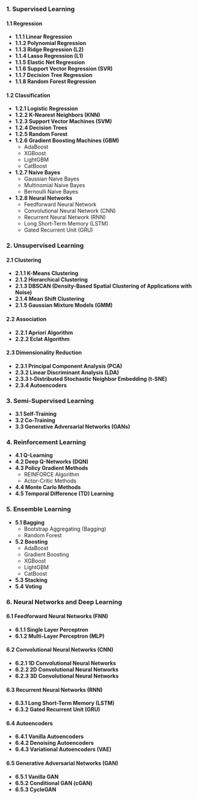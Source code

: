 ### 1. Supervised Learning
#### 1.1 Regression
- **1.1.1 Linear Regression**
- **1.1.2 Polynomial Regression**
- **1.1.3 Ridge Regression (L2)**
- **1.1.4 Lasso Regression (L1)**
- **1.1.5 Elastic Net Regression**
- **1.1.6 Support Vector Regression (SVR)**
- **1.1.7 Decision Tree Regression**
- **1.1.8 Random Forest Regression**

#### 1.2 Classification
- **1.2.1 Logistic Regression**
- **1.2.2 K-Nearest Neighbors (KNN)**
- **1.2.3 Support Vector Machines (SVM)**
- **1.2.4 Decision Trees**
- **1.2.5 Random Forest**
- **1.2.6 Gradient Boosting Machines (GBM)**
  - AdaBoost
  - XGBoost
  - LightGBM
  - CatBoost
- **1.2.7 Naive Bayes**
  - Gaussian Naive Bayes
  - Multinomial Naive Bayes
  - Bernoulli Naive Bayes
- **1.2.8 Neural Networks**
  - Feedforward Neural Network
  - Convolutional Neural Network (CNN)
  - Recurrent Neural Network (RNN)
  - Long Short-Term Memory (LSTM)
  - Gated Recurrent Unit (GRU)

### 2. Unsupervised Learning
#### 2.1 Clustering
- **2.1.1 K-Means Clustering**
- **2.1.2 Hierarchical Clustering**
- **2.1.3 DBSCAN (Density-Based Spatial Clustering of Applications with Noise)**
- **2.1.4 Mean Shift Clustering**
- **2.1.5 Gaussian Mixture Models (GMM)**

#### 2.2 Association
- **2.2.1 Apriori Algorithm**
- **2.2.2 Eclat Algorithm**

#### 2.3 Dimensionality Reduction
- **2.3.1 Principal Component Analysis (PCA)**
- **2.3.2 Linear Discriminant Analysis (LDA)**
- **2.3.3 t-Distributed Stochastic Neighbor Embedding (t-SNE)**
- **2.3.4 Autoencoders**

### 3. Semi-Supervised Learning
- **3.1 Self-Training**
- **3.2 Co-Training**
- **3.3 Generative Adversarial Networks (GANs)**

### 4. Reinforcement Learning
- **4.1 Q-Learning**
- **4.2 Deep Q-Networks (DQN)**
- **4.3 Policy Gradient Methods**
  - REINFORCE Algorithm
  - Actor-Critic Methods
- **4.4 Monte Carlo Methods**
- **4.5 Temporal Difference (TD) Learning**

### 5. Ensemble Learning
- **5.1 Bagging**
  - Bootstrap Aggregating (Bagging)
  - Random Forest
- **5.2 Boosting**
  - AdaBoost
  - Gradient Boosting
  - XGBoost
  - LightGBM
  - CatBoost
- **5.3 Stacking**
- **5.4 Voting**

### 6. Neural Networks and Deep Learning
#### 6.1 Feedforward Neural Networks (FNN)
- **6.1.1 Single Layer Perceptron**
- **6.1.2 Multi-Layer Perceptron (MLP)**

#### 6.2 Convolutional Neural Networks (CNN)
- **6.2.1 1D Convolutional Neural Networks**
- **6.2.2 2D Convolutional Neural Networks**
- **6.2.3 3D Convolutional Neural Networks**

#### 6.3 Recurrent Neural Networks (RNN)
- **6.3.1 Long Short-Term Memory (LSTM)**
- **6.3.2 Gated Recurrent Unit (GRU)**

#### 6.4 Autoencoders
- **6.4.1 Vanilla Autoencoders**
- **6.4.2 Denoising Autoencoders**
- **6.4.3 Variational Autoencoders (VAE)**

#### 6.5 Generative Adversarial Networks (GAN)
- **6.5.1 Vanilla GAN**
- **6.5.2 Conditional GAN (cGAN)**
- **6.5.3 CycleGAN**